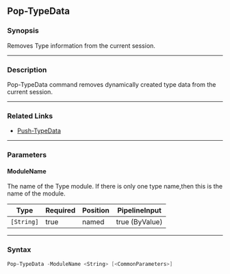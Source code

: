 Pop-TypeData
------------




### Synopsis
Removes Type information from the current session.



---


### Description

Pop-TypeData command removes dynamically created type data from the current session.



---


### Related Links
* [Push-TypeData](Push-TypeData.md)





---


### Parameters
#### **ModuleName**

The name of the Type module.  If there is only one type name,then
this is the name of the module.






|Type      |Required|Position|PipelineInput |
|----------|--------|--------|--------------|
|`[String]`|true    |named   |true (ByValue)|





---


### Syntax
```PowerShell
Pop-TypeData -ModuleName <String> [<CommonParameters>]
```
